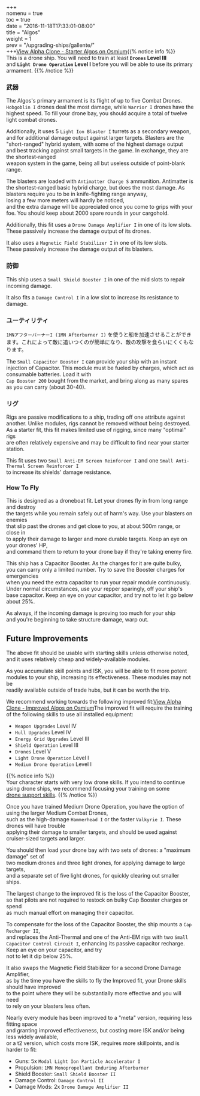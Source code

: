 +++  
nomenu = true  
toc = true  
date = "2016-11-18T17:33:01-08:00"  
title = "Algos"  
weight = 1  
prev = "/upgrading-ships/gallente/"  
+++<object type="image/svg+xml" data="https://o.smium.org/api/convert/118664/svg/118664-alpha-clone---starter-algos.svg?privatetoken=8482316506997194752"><a href="https://o.smium.org/loadout/private/118664/8482316506997194752">View Alpha Clone - Starter Algos on Osmium</a></object>{{% notice info %}}  
This is a drone ship. You will need to train at least **`Drones` Level III**  
and **`Light Drone Operation` Level I** before you will be able to use its primary armament. {{% /notice %}}

### 武器

The Algos's primary armament is its flight of up to five Combat Drones. `Hobgoblin I` drones deal the most damage, while `Warrior I` drones have the highest speed. To fill your drone bay, you should acquire a total of twelve light combat drones.

Additionally, it uses 5 `Light Ion Blaster I` turrets as a secondary weapon,  
and for additional damage output against larger targets. Blasters are the "short-ranged" hybrid system, with some of the highest damage output   
and best tracking against small targets in the game. In exchange, they are the shortest-ranged  
weapon system in the game, being all but useless outside of point-blank range.

The blasters are loaded with `Antimatter Charge S` ammunition. Antimatter is the shortest-ranged basic hybrid charge, but does the most damage. As blasters require you to be in knife-fighting range anyway,  
losing a few more meters will hardly be noticed,  
and the extra damage will be appreciated once you come to grips with your foe. You should keep about 2000 spare rounds in your cargohold.

Additionally, this fit uses a `Drone Damage Amplifier I` in one of its low slots.  
These passively increase the damage output of its drones.

It also uses a `Magnetic Field Stabilizer I` in one of its low slots.  
These passively increase the damage output of its blasters.

### 防御

This ship uses a `Small Shield Booster I` in one of the mid slots to repair incoming damage.

It also fits a `Damage Control I` in a low slot to increase its resistance to damage.

### ユーティリティ

`1MNアフターバーナーI (1MN Afterburner I)` を使うと船を加速させることができます。これによって敵に追いつくのが簡単になり、敵の攻撃を食らいにくくもなります。

The `Small Capacitor Booster I` can provide your ship with an instant injection of Capacitor. This module must be fueled by charges, which act as consumable batteries. Load it with   
`Cap Booster 200` bought from the market, and bring along as many spares as you can carry (about 30-40).

### リグ

Rigs are passive modifications to a ship, trading off one attribute against another. Unlike modules, rigs cannot be removed without being destroyed. As a starter fit, this fit makes limited use of rigging, since many "optimal" rigs  
are often relatively expensive and may be difficult to find near your starter station.

This fit uses two `Small Anti-EM Screen Reinforcer I` and one `Small Anti-Thermal Screen Reinforcer I`  
to increase its shields' damage resistance.

### How To Fly

This is designed as a droneboat fit. Let your drones fly in from long range and destroy  
the targets while you remain safely out of harm's way. Use your blasters on enemies  
that slip past the drones and get close to you, at about 500m range, or close in  
to apply their damage to larger and more durable targets. Keep an eye on your drones' HP,  
and command them to return to your drone bay if they're taking enemy fire.

This ship has a Capacitor Booster. As the charges for it are quite bulky,  
you can carry only a limited number. Try to save the Booster charges for emergencies  
when you need the extra capacitor to run your repair module continuously. Under normal circumstances, use your repper sparingly, off your ship's base capacitor. Keep an eye on your capacitor, and try not to let it go below about 25%.

As always, if the incoming damage is proving too much for your ship  
and you're beginning to take structure damage, warp out.

## Future Improvements

The above fit should be usable with starting skills unless otherwise noted,  
and it uses relatively cheap and widely-available modules.

As you accumulate skill points and ISK, you will be able to fit more potent  
modules to your ship, increasing its effectiveness. These modules may not be  
readily available outside of trade hubs, but it can be worth the trip.

We recommend working towards the following improved fit:<object type="image/svg+xml" data="https://o.smium.org/api/convert/118668/svg/118668-alpha-clone---improved-algos.svg?privatetoken=897549341961486336"><a href="https://o.smium.org/loadout/private/118668/897549341961486336">View Alpha Clone - Improved Algos on Osmium</a></object>The improved fit will require the training of the following skills to use all installed equipment:

* `Weapon Upgrades` Level IV
* `Hull Upgrades` Level IV
* `Energy Grid Upgrades` Level III
* `Shield Operation` Level III
* `Drones` Level V
* `Light Drone Operation` Level I
* `Medium Drone Operation` Level I

{{% notice info %}}  
Your character starts with very low drone skills. If you intend to continue  
using drone ships, we recommend focusing your training on some   
[drone support skills](/training/combat/#drone-combat-skills). {{% /notice %}}

Once you have trained Medium Drone Operation, you have the option of using the larger Medium Combat Drones,  
such as the high-damage `Hammerhead I` or the faster `Valkyrie I`. These drones will have trouble  
applying their damage to smaller targets, and should be used against cruiser-sized targets and larger.

You should then load your drone bay with two sets of drones: a "maximum damage" set of  
two medium drones and three light drones, for applying damage to large targets,  
and a separate set of five light drones, for quickly clearing out smaller ships.

The largest change to the improved fit is the loss of the Capacitor Booster,  
so that pilots are not required to restock on bulky Cap Booster charges or spend  
as much manual effort on managing their capacitor.

To compensate for the loss of the Capacitor Booster, the ship mounts a `Cap Recharger II`,  
and replaces the Anti-Thermal and one of the Anti-EM rigs with two `Small Capacitor Control Circuit I`, enhancing its passive capacitor recharge. Keep an eye on your capacitor, and try  
not to let it dip below 25%.

It also swaps the Magnetic Field Stabilizer for a second Drone Damage Amplifier,  
as by the time you have the skills to fly the Improved fit, your Drone skills should have improved  
to the point where they will be substantially more effective and you will need  
to rely on your blasters less often.

Nearly every module has been improved to a "meta" version, requiring less fitting space  
and granting improved effectiveness, but costing more ISK and/or being less widely available,  
or a t2 version, which costs more ISK, requires more skillpoints, and is harder to fit:

* Guns: 5x `Modal Light Ion Particle Accelerator I`
* Propulsion: `1MN Monopropellant Enduring Afterburner`
* Shield Booster: `Small Shield Booster II`
* Damage Control: `Damage Control II`
* Damage Mods: 2x `Drone Damage Amplifier II`